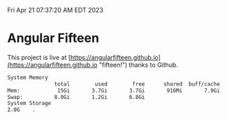 Fri Apr 21 07:37:20 AM EDT 2023

# Angular Fifteen


This project is live at [https://angularfifteen.github.io](https://angularfifteen.github.io "fifteen!") thanks to Github.

```bash
System Memory
               total        used        free      shared  buff/cache   available
Mem:            15Gi       3.7Gi       3.7Gi       916Mi       7.9Gi        10Gi
Swap:          8.0Gi       1.2Gi       6.8Gi
System Storage
2.0G	.
